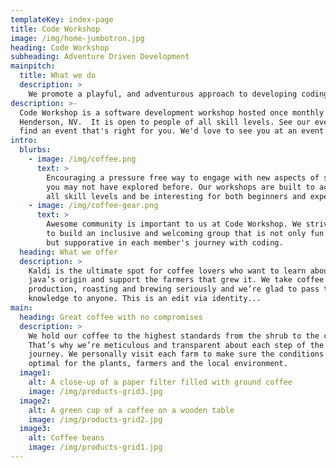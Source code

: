 ```yaml
---
templateKey: index-page
title: Code Workshop
image: /img/home-jumbotron.jpg
heading: Code Workshop
subheading: Adventure Driven Development
mainpitch:
  title: What we do
  description: >
    We promote a playful, and adventurous approach to developing coding skills at all levels. We design and deliver engaging workshop driven content that helps participants ease into new topics and increase understanding of specific software development concepts.
description: >-
  Code Workshop is a software development workshop hosted once monthly at the SYN Workshop in
  Henderson, NV.  It is open to people of all skill levels. See our event schedule below to
  find an event that's right for you. We'd love to see you at an event in the future.
intro:
  blurbs:
    - image: /img/coffee.png
      text: >
        Encouraging a pressure free way to engage with new aspects of software that
        you may not have explored before. Our workshops are built to accomodate
        all skill levels and be interesting for both beginners and experts.
    - image: /img/coffee-gear.png
      text: >
        Awesome community is important to us at Code Workshop. We strive
        to build an inclusive and welcoming group that is not only fun
        but supporative in each member's journey with coding.
  heading: What we offer
  description: >
    Kaldi is the ultimate spot for coffee lovers who want to learn about their
    java’s origin and support the farmers that grew it. We take coffee
    production, roasting and brewing seriously and we’re glad to pass that
    knowledge to anyone. This is an edit via identity...
main:
  heading: Great coffee with no compromises
  description: >
    We hold our coffee to the highest standards from the shrub to the cup.
    That’s why we’re meticulous and transparent about each step of the coffee’s
    journey. We personally visit each farm to make sure the conditions are
    optimal for the plants, farmers and the local environment.
  image1:
    alt: A close-up of a paper filter filled with ground coffee
    image: /img/products-grid3.jpg
  image2:
    alt: A green cup of a coffee on a wooden table
    image: /img/products-grid2.jpg
  image3:
    alt: Coffee beans
    image: /img/products-grid1.jpg
---
```

